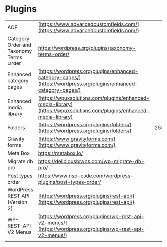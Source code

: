 # Plugins

|  |  |  |
| :--- | :--- | :--- |
| ACF | [https://www.advancedcustomfields.com/](https://www.advancedcustomfields.com/) |  |
| Category Order and Taxonomy Terms Order | https://wordpress.org/plugins/taxonomy-terms-order/ |  |
| Enhanced category pages | [https://wordpress.org/plugins/enhanced-category-pages/](https://wordpress.org/plugins/enhanced-category-pages/) |  |
| Enhanced media library | [https://wpuxsolutions.com/plugins/enhanced-media-library](https://wpuxsolutions.com/plugins/enhanced-media-library) |  |
| Folders | [https://wordpress.org/plugins/folders/](https://wordpress.org/plugins/folders/) | 25558a825c76026e70a5022104365ac2 |
| Gravity forms | [https://www.gravityforms.com/](https://www.gravityforms.com/) |  |
| Meta Box | https://metabox.io/ |  |
| Migrate db pro | https://deliciousbrains.com/wp-migrate-db-pro/ |  |
| Post types order | https://www.nsp-code.com/wordpress-plugins/post-types-order/ |  |
| WordPress REST API \(Version 2\) | [https://wordpress.org/plugins/rest-api/](https://wordpress.org/plugins/rest-api/) |  |
| WP-REST-API V2 Menus | [https://wordpress.org/plugins/wp-rest-api-v2-menus/](https://wordpress.org/plugins/wp-rest-api-v2-menus/) |  |
|  |  |  |

